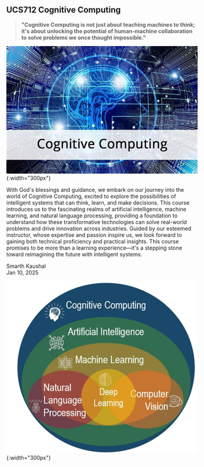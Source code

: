 ## UCS712 Cognitive Computing

> **"Cognitive Computing is not just about teaching machines to think; it's about unlocking the potential of human-machine collaboration to solve problems we once thought impossible."**

![Human-Machine Collaboration](Images/Cognitive%20Computing.png){:width="300px"}

With God's blessings and guidance, we embark on our journey into the world of Cognitive Computing, excited to explore the possibilities of intelligent systems that can think, learn, and make decisions. This course introduces us to the fascinating realms of artificial intelligence, machine learning, and natural language processing, providing a foundation to understand how these transformative technologies can solve real-world problems and drive innovation across industries. Guided by our esteemed instructor, whose expertise and passion inspire us, we look forward to gaining both technical proficiency and practical insights. This course promises to be more than a learning experience—it's a stepping stone toward reimagining the future with intelligent systems.

Smarth Kaushal  
Jan 10, 2025

![CC Scope](Images/Scope.png){:width="300px"}
